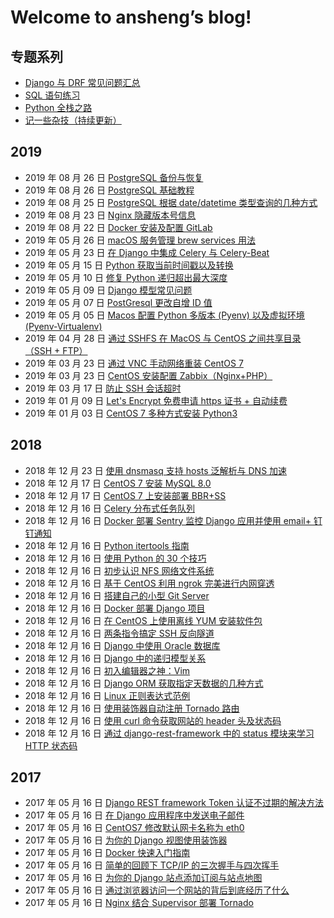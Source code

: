 # Welcome to ansheng’s blog!

## 专题系列

-   [Django 与 DRF 常见问题汇总](/blob/master/article/django-and-drf-faq.md)
-   [SQL 语句练习](/blob/master/article/sql-exercises.md)
-   [Python 全栈之路](/blob/master/article/python-full-stack-way.md)
-   [记一些杂技（持续更新）](/blob/master/article/remember-some-acrobatics.md)

## 2019

-   2019 年 08 月 26 日 [PostgreSQL 备份与恢复](/blob/master/article/postgresql-backup-and-restore.md)
-   2019 年 08 月 26 日 [PostgreSQL 基础教程](/blob/master/article/postgresql-basic-tutorial.md)
-   2019 年 08 月 25 日 [PostgreSQL 根据 date/datetime 类型查询的几种方式](/blob/master/article/postgresql-queries-based-on-date-datetime-type.md)
-   2019 年 08 月 23 日 [Nginx 隐藏版本号信息](/blob/master/article/nginx-hidden-version-number-info.md)
-   2019 年 08 月 22 日 [Docker 安装及配置 GitLab](/blob/master/article/docker-installs-and-configures-gitlab.md)
-   2019 年 05 月 26 日 [macOS 服务管理 brew services 用法](/blob/master/article/macos-service-management-brew-services-usage.md)
-   2019 年 05 月 23 日 [在 Django 中集成 Celery 与 Celery-Beat](/blob/master/article/integrate-celery-and-celery-beat-in-django.md)
-   2019 年 05 月 15 日 [Python 获取当前时间戳以及转换](/blob/master/article/how-to-get-current-timestamp-and-conversion-in-python.md)
-   2019 年 05 月 10 日 [修复 Python 递归超出最大深度](/blob/master/article/fix-error-maximum-recursion-depth-reached.md)
-   2019 年 05 月 09 日 [Django 模型常见问题](/blob/master/article/django-model-qa.md)
-   2019 年 05 月 07 日 [PostGresql 更改自增 ID 值](/blob/master/article/postgresql-change-sequence-start-value.md)
-   2019 年 05 月 05 日 [Macos 配置 Python 多版本 (Pyenv) 以及虚拟环境 (Pyenv-Virtualenv)](/blob/master/article/macos-configuration-pyenv-and-pyenv-virtualenv.md)
-   2019 年 04 月 28 日 [通过 SSHFS 在 MacOS 与 CentOS 之间共享目录（SSH + FTP）](/blob/master/article/share-directories-between-macos-and-centos-via-sshfs.md)
-   2019 年 03 月 23 日 [通过 VNC 手动网络重装 CentOS 7](/blob/master/article/reloading-centos-7-vnc-manual-network.md)
-   2019 年 03 月 23 日 [CentOS 安装配置 Zabbix（Nginx+PHP）](/blob/master/article/install-and-configure-zabbix-on-centos.md)
-   2019 年 03 月 17 日 [防止 SSH 会话超时](/blob/master/article/ssh-timeout.md)
-   2019 年 01 月 09 日 [Let's Encrypt 免费申请 https 证书 + 自动续费](/blob/master/article/lets-encrypt-free-application-for-https-certificate-automatic-renewal.md)
-   2019 年 01 月 03 日 [CentOS 7 多种方式安装 Python3](/blob/master/article/centos-7-installs-python3-in-multiple-ways.md)

## 2018

-   2018 年 12 月 23 日 [使用 dnsmasq 支持 hosts 泛解析与 DNS 加速](/blob/master/article/dnsmasq-hosts-pan-parsing-and-dns-acceleration.md)
-   2018 年 12 月 17 日 [CentOS 7 安装 MySQL 8.0](/blob/master/article/centos-install-mysql-8.md)
-   2018 年 12 月 17 日 [CentOS 7 上安装部署 BBR+SS](/blob/master/article/centos-install-deploy-bbr-ss.md)
-   2018 年 12 月 16 日 [Celery 分布式任务队列](/blob/master/article/celery.md)
-   2018 年 12 月 16 日 [Docker 部署 Sentry 监控 Django 应用并使用 email+ 钉钉通知](/blob/master/article/docker-sentry-django-email-dingtalk.md)
-   2018 年 12 月 16 日 [Python itertools 指南](/blob/master/article/python-itertools-guide.md)
-   2018 年 12 月 16 日 [使用 Python 的 30 个技巧](/blob/master/article/python-30-tips.md)
-   2018 年 12 月 16 日 [初步认识 NFS 网络文件系统](/blob/master/article/nfs-network-file-system.md)
-   2018 年 12 月 16 日 [基于 CentOS 利用 ngrok 完美进行内网穿透](/blob/master/article/centos-ngrok-intranet-penetration.md)
-   2018 年 12 月 16 日 [搭建自己的小型 Git Server](/blob/master/article/build-your-own-mini-git-server.md)
-   2018 年 12 月 16 日 [Docker 部署 Django 项目](/blob/master/article/docker-deploy-django.md)
-   2018 年 12 月 16 日 [在 CentOS 上使用离线 YUM 安装软件包](/blob/master/article/use-the-offline-yum-installation-package-on-centos.md)
-   2018 年 12 月 16 日 [两条指令搞定 SSH 反向隧道](/blob/master/article/ssh-tunnel.md)
-   2018 年 12 月 16 日 [Django 中使用 Oracle 数据库](/blob/master/article/django-using-oracle-database.md)
-   2018 年 12 月 16 日 [Django 中的递归模型关系](/blob/master/article/recursive-model-relationships-in-django.md)
-   2018 年 12 月 16 日 [初入编辑器之神：Vim](/blob/master/article/the-god-of-the-beginning-of-the-editor.md)
-   2018 年 12 月 16 日 [Django ORM 获取指定天数据的几种方式](/blob/master/article/django-orm-gets-several-ways-to-specify-day-data.md)
-   2018 年 12 月 16 日 [Linux 正则表达式范例](/blob/master/article/examples-of-linux-regular-expressions.md)
-   2018 年 12 月 16 日 [使用装饰器自动注册 Tornado 路由](/blob/master/article/automatically-register-tornado-routes-with-decorators.md)
-   2018 年 12 月 16 日 [使用 curl 命令获取网站的 header 头及状态码](/blob/master/article/linux-curl-header-status-code.md)
-   2018 年 12 月 16 日 [通过 django-rest-framework 中的 status 模块来学习 HTTP 状态码](/blob/master/article/django-rest-framework-status-module-learn-the-http-status-code.md)

## 2017

-   2017 年 05 月 16 日 [Django REST framework Token 认证不过期的解决方法](/blob/master/article/django-rest-framework-token-expiring.md)
-   2017 年 05 月 16 日 [在 Django 应用程序中发送电子邮件](/blob/master/article/send-an-e-mail-message-in-the-django-application.md)
-   2017 年 05 月 16 日 [CentOS7 修改默认网卡名称为 eth0](/blob/master/article/centos7-modify-network-name-eth0.md)
-   2017 年 05 月 16 日 [为你的 Django 视图使用装饰器](/blob/master/article/use-the-decorator-for-your-django-view.md)
-   2017 年 05 月 16 日 [Docker 快速入门指南](/blob/master/article/docker-quick-start-guide.md)
-   2017 年 05 月 16 日 [简单的回顾下 TCP/IP 的三次握手与四次挥手](/blob/master/article/tcp-ip-three-handshakes-and-four-waving.md)
-   2017 年 05 月 16 日 [为你的 Django 站点添加订阅与站点地图](/blob/master/article/add-subscriptions-and-sitemaps-for-your-django-site.md)
-   2017 年 05 月 16 日 [通过浏览器访问一个网站的背后到底经历了什么](/blob/master/article/through-the-browser-to-access-a-site-behind-what-has-gone-through.md)
-   2017 年 05 月 16 日 [Nginx 结合 Supervisor 部署 Tornado](/blob/master/article/nginx-deployed-tornado-with-supervisor.md)
